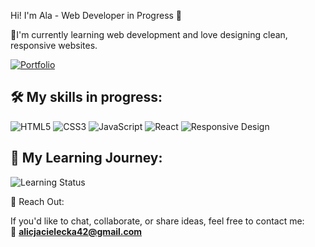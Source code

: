 
Hi! I'm Ala - Web Developer in Progress 👋
  
🌌I'm currently learning web development and love designing clean, responsive websites.

[![Portfolio](https://img.shields.io/badge/Portfolio-Visit%20Now-%2300C4CC?style=for-the-badge&logo=internet-explorer&logoColor=white)]()

## 🛠️ My skills in progress:

![HTML5](https://img.shields.io/badge/HTML5-E34F26?style=for-the-badge&logo=html5&logoColor=white)
![CSS3](https://img.shields.io/badge/CSS3-1572B6?style=for-the-badge&logo=css3&logoColor=white)
![JavaScript](https://img.shields.io/badge/JavaScript-F7DF1E?style=for-the-badge&logo=javascript&logoColor=black)
![React](https://img.shields.io/badge/React-61DAFB?style=for-the-badge&logo=react&logoColor=black)
![Responsive Design](https://img.shields.io/badge/Responsive-Design-%234CAF50?style=for-the-badge&logo=css3)


## 🧭 My Learning Journey:

![Learning Status](https://img.shields.io/badge/Learning-Expanding%20Daily-orange?style=for-the-badge&logo=atom&logoColor=white)

🌠 Reach Out:

If you'd like to chat, collaborate, or share ideas, feel free to contact me:  
📧 **alicjacielecka42@gmail.com**



<!---
alicjac0/alicjac0 is a ✨ special ✨ repository because its `README.md` (this file) appears on your GitHub profile.
You can click the Preview link to take a look at your changes.
--->

